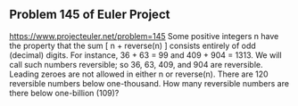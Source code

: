 ## Problem 145 of Euler Project 
https://www.projecteuler.net/problem=145
Some positive integers n have the property that the sum [ n + reverse(n) ] consists entirely of odd (decimal) digits. For instance, 36 + 63 = 99 and 409 + 904 = 1313. We will call such numbers reversible; so 36, 63, 409, and 904 are reversible. Leading zeroes are not allowed in either n or reverse(n).
There are 120 reversible numbers below one-thousand.
How many reversible numbers are there below one-billion (109)?